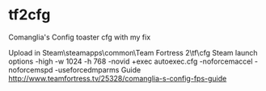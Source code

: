 # tf2cfg
Comanglia's Config toaster cfg with my fix

Upload in Steam\steamapps\common\Team Fortress 2\tf\cfg
Steam launch options -high -w 1024 -h 768  -novid +exec autoexec.cfg -noforcemaccel -noforcemspd -useforcedmparms
Guide http://www.teamfortress.tv/25328/comanglia-s-config-fps-guide
